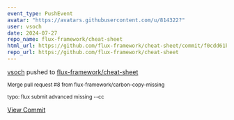 ```yaml
---
event_type: PushEvent
avatar: "https://avatars.githubusercontent.com/u/814322?"
user: vsoch
date: 2024-07-27
repo_name: flux-framework/cheat-sheet
html_url: https://github.com/flux-framework/cheat-sheet/commit/f0cdd61b22ad559829f5be6b72ad35eaab9fd9b8
repo_url: https://github.com/flux-framework/cheat-sheet
---
```


<a href='https://github.com/vsoch' target='_blank'>vsoch</a> pushed to <a href='https://github.com/flux-framework/cheat-sheet' target='_blank'>flux-framework/cheat-sheet</a>

<small>Merge pull request #8 from flux-framework/carbon-copy-missing

typo: flux submit advanced missing --cc</small>

<a href='https://github.com/flux-framework/cheat-sheet/commit/f0cdd61b22ad559829f5be6b72ad35eaab9fd9b8' target='_blank'>View Commit</a>